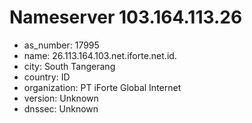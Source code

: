 # Nameserver 103.164.113.26

* as_number: 17995
* name: 26.113.164.103.net.iforte.net.id.
* city: South Tangerang
* country: ID
* organization: PT iForte Global Internet
* version: Unknown
* dnssec: Unknown
